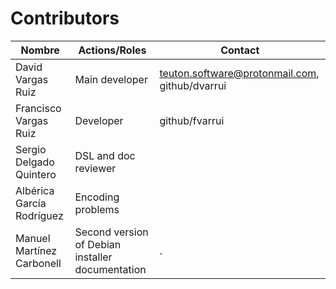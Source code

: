 
# Contributors

| Nombre                    | Actions/Roles        | Contact |
| ------------------------- | -------------------- | ------- |
| David Vargas Ruiz         | Main developer       | teuton.software@protonmail.com, github/dvarrui |
| Francisco Vargas Ruiz     | Developer            | github/fvarrui |
| Sergio Delgado Quintero   | DSL and doc reviewer ||
| Albérica García Rodríguez | Encoding problems    | |
| Manuel Martínez Carbonell | Second version of Debian installer documentation | .|
